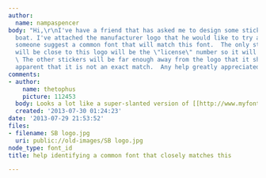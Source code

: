 ```yaml
---
author:
  name: nampaspencer
body: "Hi,\r\nI've have a friend that has asked me to design some stickers for his
  boat. I've attached the manufacturer logo that he would like to try and match.  Can
  someone suggest a common font that will match this font.  The only sticker that
  will be close to this logo will be the \"license\" number so it will only be letters.
  \ The other stickers will be far enough away from the logo that it should not be
  apparent that it is not an exact match.  Any help greatly appreciated.  nampaspencer@yahoo.com"
comments:
- author:
    name: thetophus
    picture: 112453
  body: Looks a lot like a super-slanted version of [[http://www.myfonts.com/fonts/adobe/clarendon|Clarendon]]
  created: '2013-07-30 01:24:23'
date: '2013-07-29 21:53:52'
files:
- filename: SB logo.jpg
  uri: public://old-images/SB logo.jpg
node_type: font_id
title: help identifying a common font that closely matches this

---
```

